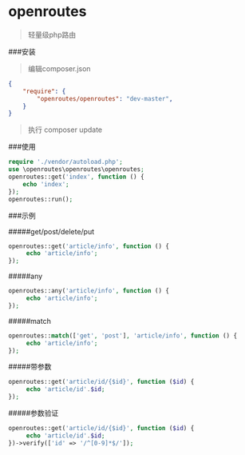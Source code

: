# openroutes

>轻量级php路由

###安装
>编辑composer.json
```json
{
    "require": {
        "openroutes/openroutes": "dev-master",
    }
}
```

>执行 composer update

###使用
```php
require './vendor/autoload.php';
use \openroutes\openroutes\openroutes;
openroutes::get('index', function () {
    echo 'index';
});
openroutes::run();
```
###示例

#####get/post/delete/put
```php
openroutes::get('article/info', function () {
     echo 'article/info';
});
```
#####any
```php
openroutes::any('article/info', function () {
     echo 'article/info';
});
```
#####match
```php
openroutes::match(['get', 'post'], 'article/info', function () {
     echo 'article/info';
});
```
#####带参数
```php
openroutes::get('article/id/{$id}', function ($id) {
     echo 'article/id'.$id;
});
```
#####参数验证
```php
openroutes::get('article/id/{$id}', function ($id) {
     echo 'article/id'.$id;
})->verify(['id' => '/^[0-9]*$/']);
```
